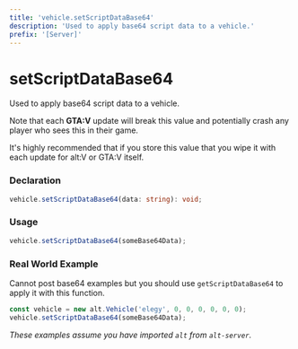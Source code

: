 ```yaml
---
title: 'vehicle.setScriptDataBase64'
description: 'Used to apply base64 script data to a vehicle.'
prefix: '[Server]'
---
```


# setScriptDataBase64

Used to apply base64 script data to a vehicle.

Note that each **GTA:V** update will break this value and potentially crash any player who sees this in their game.

It's highly recommended that if you store this value that you wipe it with each update for alt:V or GTA:V itself.

### Declaration

```typescript
vehicle.setScriptDataBase64(data: string): void;
```

### Usage

```js
vehicle.setScriptDataBase64(someBase64Data);
```

### Real World Example

Cannot post base64 examples but you should use `getScriptDataBase64` to apply it with this function.

```js
const vehicle = new alt.Vehicle('elegy', 0, 0, 0, 0, 0, 0);
vehicle.setScriptDataBase64(someBase64Data);
```

_These examples assume you have imported `alt` from `alt-server`._